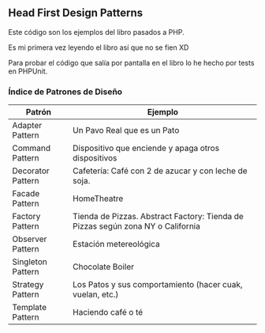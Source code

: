 
## Head First Design Patterns

Este código son los ejemplos del libro pasados a PHP.

Es mi primera vez leyendo el libro así que no se fien XD

Para probar el código que salía por pantalla en el libro lo he hecho por tests en PHPUnit.

### Índice de Patrones de Diseño

Patrón | Ejemplo
------------ | -------------
Adapter Pattern| Un Pavo Real que es un Pato
Command Pattern| Dispositivo que enciende y apaga otros dispositivos
Decorator Pattern| Cafetería: Café con 2 de azucar y con leche de soja.
Facade Pattern| HomeTheatre
Factory Pattern| Tienda de Pizzas. Abstract Factory: Tienda de Pizzas según zona NY o California
Observer Pattern| Estación metereológica
Singleton Pattern| Chocolate Boiler
Strategy Pattern| Los Patos y sus comportamiento (hacer cuak, vuelan, etc.)
Template Pattern| Haciendo café o té